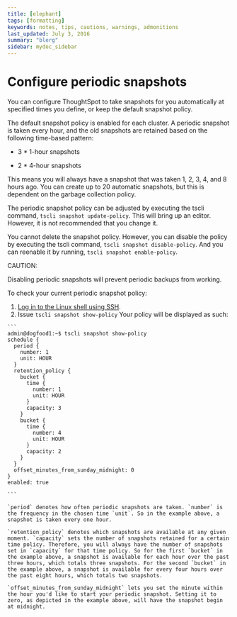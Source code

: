```yaml
---
title: [elephant]
tags: [formatting]
keywords: notes, tips, cautions, warnings, admonitions
last_updated: July 3, 2016
summary: "blerg"
sidebar: mydoc_sidebar
---
```

# Configure periodic snapshots

You can configure ThoughtSpot to take snapshots for you automatically at specified times you define, or keep the default snapshot policy.

The default snapshot policy is enabled for each cluster. A periodic snapshot is taken every hour, and the old snapshots are retained based on the following time-based pattern:

-   3 \* 1-hour snapshots

-   2 \* 4-hour snapshots


This means you will always have a snapshot that was taken 1, 2, 3, 4, and 8 hours ago. You can create up to 20 automatic snapshots, but this is dependent on the garbage collection policy.

The periodic snapshot policy can be adjusted by executing the tscli command, `tscli snapshot update-policy`. This will bring up an editor. However, it is not recommended that you change it.

You cannot delete the snapshot policy. However, you can disable the policy by executing the tscli command, `tscli snapshot disable-policy`. And you can reenable it by running, `tscli snapshot enable-policy`.

CAUTION:

Disabling periodic snapshots will prevent periodic backups from working.

To check your current periodic snapshot policy:

1.   [Log in to the Linux shell using SSH](../setup/login_console.html#). 
2.   Issue `tscli snapshot show-policy` Your policy will be displayed as such:

    ```
    admin@dogfood1:~$ tscli snapshot show-policy
    schedule {
      period {
        number: 1
        unit: HOUR
      }
      retention_policy {
        bucket {
          time {
            number: 1
            unit: HOUR
          }
          capacity: 3
        }
        bucket {
          time {
            number: 4
            unit: HOUR
          }
          capacity: 2
        }
      }
      offset_minutes_from_sunday_midnight: 0
    }
    enabled: true
    
    ```

    `period` denotes how often periodic snapshots are taken. `number` is the frequency in the chosen time `unit`. So in the example above, a snapshot is taken every one hour.

    `retention_policy` denotes which snapshots are available at any given moment. `capacity` sets the number of snapshots retained for a certain time policy. Therefore, you will always have the number of snapshots set in `capacity` for that time policy. So for the first `bucket` in the example above, a snapshot is available for each hour over the past three hours, which totals three snapshots. For the second `bucket` in the example above, a snapshot is available for every four hours over the past eight hours, which totals two snapshots.

    `offset_minutes_from_sunday_midnight` lets you set the minute within the hour you'd like to start your periodic snapshot. Setting it to zero, as depicted in the example above, will have the snapshot begin at midnight.


